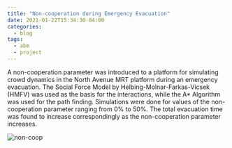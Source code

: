 ```yaml
---
title: "Non-cooperation during Emergency Evacuation"
date: 2021-01-22T15:34:30-04:00
categories:
  - blog
tags:
  - abm
  - project
---
```


A non-cooperation parameter was introduced to a platform for simulating crowd dynamics in the North Avenue MRT platform during an emergency evacuation. The Social Force Model by Helbing-Molnar-Farkas-Vicsek (HMFV) was used as the basis for the interactions, while the A* Algorithm was used for the path finding. Simulations were done for values of the non-cooperation parameter ranging from 0% to 50%. The total evacuation time was found to increase correspondingly as the non-cooperation parameter increases.


<img src="https://vinni-dajac.github.io/assets/images/470.png" alt="non-coop" />
